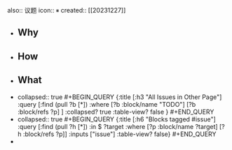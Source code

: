 also:: 议题
icon:: ⏸
created:: [[20231227]]

- ## Why
- ## How
- ## What
- collapsed:: true
  #+BEGIN_QUERY
  {:title [:h3 "All Issues in Other Page"]
   :query [:find (pull ?b [*])
           :where
           [?b :block/name "TODO"]
  [?b :block/refs ?p]
  ]
   :collapsed? true
   :table-view? false
  }
  #+END_QUERY
- collapsed:: true
  #+BEGIN_QUERY
    {:title [:h6 "Blocks tagged #issue"]
     :query [:find (pull ?h [*])
             :in $ ?target
             :where
             [?p :block/name ?target]
             [?h :block/refs ?p]]
     :inputs ["issue"]
     :table-view? false}
   #+END_QUERY
-